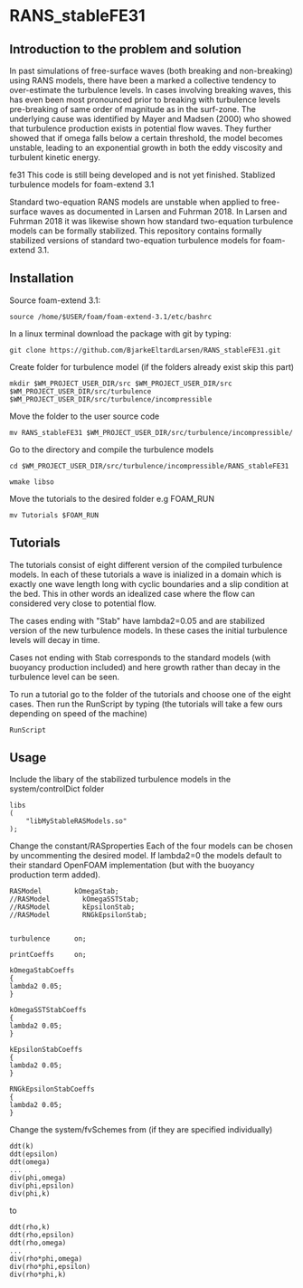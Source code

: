 # RANS_stableFE31

## Introduction to the problem and solution
In past simulations of free-surface waves (both breaking and non-breaking) using RANS models, there have been a marked a collective tendency to over-estimate the turbulence levels. In cases involving breaking waves, this has even been most pronounced prior to breaking with turbulence levels pre-breaking of same order of magnitude as in the surf-zone. The underlying cause was identified by Mayer and Madsen (2000) who showed that turbulence production exists in potential flow waves. They further showed that if omega falls below a certain threshold, the model becomes unstable, leading to an exponential growth in both the eddy viscosity and turbulent kinetic energy.


fe31
This code is still being developed and is not yet finished. Stablized turbulence models for foam-extend 3.1

Standard two-equation RANS models are unstable when applied to free-surface waves as documented in Larsen and Fuhrman 2018. In Larsen and Fuhrman 2018 it was likewise shown how standard two-equation turbulence models can be formally stabilized. This repository contains formally stabilized versions of standard two-equation turbulence models for foam-extend 3.1.

## Installation
Source foam-extend 3.1:

	source /home/$USER/foam/foam-extend-3.1/etc/bashrc

In a linux terminal download the package with git by typing:

	git clone https://github.com/BjarkeEltardLarsen/RANS_stableFE31.git
	
Create folder for turbulence model (if the folders already exist skip this part)

	mkdir $WM_PROJECT_USER_DIR/src $WM_PROJECT_USER_DIR/src $WM_PROJECT_USER_DIR/src/turbulence $WM_PROJECT_USER_DIR/src/turbulence/incompressible

Move the folder to the user source code

	mv RANS_stableFE31 $WM_PROJECT_USER_DIR/src/turbulence/incompressible/
	
Go to the directory and compile the turbulence models

	cd $WM_PROJECT_USER_DIR/src/turbulence/incompressible/RANS_stableFE31
	
	wmake libso
	
Move the tutorials to the desired folder e.g FOAM_RUN

	mv Tutorials $FOAM_RUN
	
## Tutorials

The tutorials consist of eight different version of the compiled turbulence models. In each of these tutorials a wave is inialized in a domain which is exactly one wave length long with cyclic boundaries and a slip condition at the bed. This in other words an idealized case where the flow can considered very close to potential flow. 

The cases ending with "Stab" have lambda2=0.05 and are stabilized version of the new turbulence models. In these cases the initial turbulence levels will decay in time. 

Cases not ending with Stab corresponds to the standard models (with buoyancy production included) and here growth rather than decay in the turbulence level can be seen.

To run a tutorial go to the folder of the tutorials and choose one of the eight cases. 
Then run the RunScript by typing (the tutorials will take a few ours depending on speed of the machine)
	
	RunScript
	
	
## Usage
Include the libary of the stabilized turbulence models in the system/controlDict folder

	libs
	(
    	"libMyStableRASModels.so"
	);

Change the constant/RASproperties
Each of the four models can be chosen by uncommenting the desired model.
If lambda2=0 the models default to their standard OpenFOAM implementation (but with the buoyancy production term added). 

	RASModel        kOmegaStab;
	//RASModel        kOmegaSSTStab;
	//RASModel        kEpsilonStab;
	//RASModel        RNGkEpsilonStab;


	turbulence      on;

	printCoeffs     on;

	kOmegaStabCoeffs
	{
  	lambda2 0.05;
	}

	kOmegaSSTStabCoeffs
	{
  	lambda2 0.05;
	}

	kEpsilonStabCoeffs
	{
  	lambda2 0.05;
	}

	RNGkEpsilonStabCoeffs
	{
  	lambda2 0.05;
	}

Change the system/fvSchemes from (if they are specified individually)

	ddt(k)
	ddt(epsilon)
	ddt(omega)
	...
	div(phi,omega)
	div(phi,epsilon)
	div(phi,k)
	
to 
	
	ddt(rho,k)
	ddt(rho,epsilon)
	ddt(rho,omega)
	...
	div(rho*phi,omega)
	div(rho*phi,epsilon)
	div(rho*phi,k)


	
